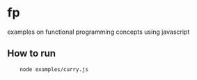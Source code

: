 # fp
examples on functional programming concepts using javascript

## How to run
``` npm install
    node examples/curry.js
```
